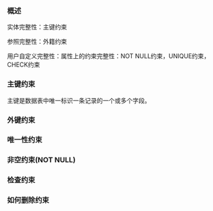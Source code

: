 ### 概述

实体完整性：主键约束

参照完整性：外籍约束

用户自定义完整性：属性上的约束完整性：NOT NULL约束，UNIQUE约束，CHECK约束

### 主键约束

主键是数据表中唯一标识一条记录的一个或多个字段。

### 外键约束

### 唯一性约束

### 非空约束(NOT NULL)

### 检查约束

### 如何删除约束

